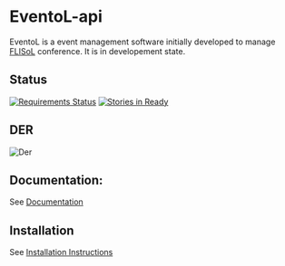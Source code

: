 EventoL-api
===========

EventoL is a event management software initially developed to manage [FLISoL][1] conference.
It is in developement state.

Status
-------
[![Requirements Status](https://requires.io/github/GNUtn/eventoL-api/requirements.svg?branch=master)](https://requires.io/github/GNUtn/eventoL-api/requirements/?branch=master)
[![Stories in Ready](https://badge.waffle.io/GNUtn/eventoL-api.svg?label=ready&title=Ready)](http://waffle.io/GNUtn/eventoL-api)

DER
---
![Der](http://www.gliffy.com/go/publish/image/9317073/M.png)

Documentation:
--------------
See [Documentation](http://gnutn.github.io/eventoL-api/)

Installation
--------------
See [Installation Instructions](http://gnutn.github.io/eventoL-api/installation/)


  [1]: http://flisol.info/

